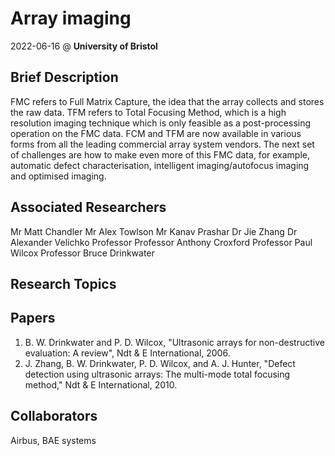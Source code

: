 # Array imaging

2022-06-16 @ **University of Bristol**

## Brief Description
FMC refers to Full Matrix Capture, the idea that the array collects and stores the raw data. TFM refers to Total Focusing Method, which is a high resolution imaging technique which is only feasible as a post-processing operation on the FMC data. FCM and TFM are now available in various forms from all the leading commercial array system vendors. The next set of challenges are how to make even more of this FMC data, for example, automatic defect characterisation, intelligent imaging/autofocus imaging and optimised imaging.

## Associated Researchers
Mr Matt Chandler
Mr Alex Towlson
Mr Kanav Prashar
Dr Jie Zhang 
Dr Alexander Velichko
Professor Professor Anthony Croxford
Professor Paul Wilcox
Professor Bruce Drinkwater
## Research Topics

## Papers
1. B. W. Drinkwater and P. D. Wilcox, "Ultrasonic arrays for non-destructive evaluation: A review", Ndt & E International, 2006.
2. J. Zhang, B. W. Drinkwater, P. D. Wilcox, and A. J. Hunter, "Defect detection using ultrasonic arrays: The multi-mode total focusing method," Ndt & E International, 2010.
## Collaborators
Airbus, BAE systems
